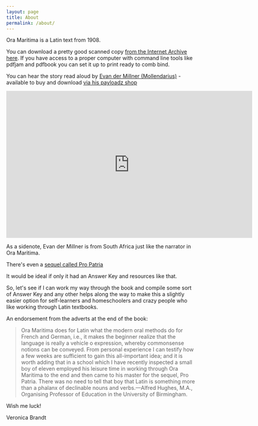 ```yaml
---
layout: page
title: About
permalink: /about/
---
```


Ora Maritima is a Latin text from 1908.

You can download a pretty good scanned copy [from the Internet Archive here](https://archive.org/details/cu31924031202850).  If you have access to a proper computer with command line tools like pdfjam and pdfbook you can set it up to print ready to comb bind.

You can hear the story read aloud by [Evan der Millner (Mollendarius)](http://latinum.org.uk) - available to buy and download [via his payloadz shop](http://store.payloadz.com/go/?id=991124)

<iframe width="654" height="391" src="https://www.youtube.com/embed/Yalv1qqD-BM" frameborder="0" allowfullscreen></iframe>

As a sidenote, Evan der Millner is from South Africa just like the narrator in Ora Maritima.

There's even a [sequel called Pro Patria](https://archive.org/details/cu31924031167160)

It would be ideal if only it had an Answer Key and resources like that.

So, let's see if I can work my way through the book and compile some sort of Answer Key and any other helps along the way to make this a slightly easier option for self-learners and homeschoolers and crazy people who like working through Latin textbooks.

An endorsement from the adverts at the end of the book:

> Ora Maritima does for Latin what the modern oral methods do for French and German, i.e., it makes the beginner realize that the language is really a vehicle o expression, whereby commonsense notions can be conveyed. From personal experience I can testify how a few weeks are sufficient to gain this all-important idea; and it is worth adding that in a school which I have recently inspected a small boy of eleven employed his leisure time in working through Ora Maritima to the end and then came to his master for the sequel, Pro Patria. There was no need to tell that boy that Latin is something more than a phalanx of declinable nouns and verbs.—Alfred Hughes, M.A., Organising Professor of Education in the University of Birmingham.

Wish me luck!

Veronica Brandt

